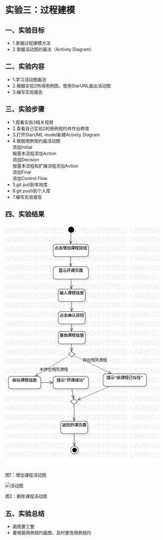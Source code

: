 # 实验三：过程建模

## 一、实验目标  
- 1.掌握过程建模方法  
- 2.掌握活动图的画法（Activity Diagram）  

## 二、实验内容  
- 1.学习活动图画法  
- 2.根据实验2所得用例图，使用StarUNL画出活动图    
- 3.编写实验报告   

## 三、实验步骤  
- 1.观看实验3相关视频  
- 2.查看自己实验2的用例规约并作出修改  
- 3.打开StarUML model新建Activity Diagram  
- 4.根据用例规约画活动图  
    添加Initial  
    按基本流程添加Action  
    添加Decision  
    按基本流程和扩展流程添加Action  
    添加Final  
    添加Control Flow    
- 5.git pull到本地库  
- 6.git push到个人库  
- 7.编写实验报告  

## 四、实验结果  

![活动图](./lab3_ActivityDiagram1.jpg)

图1：增加课程活动图  

![活动图](./lab3_ActivityDoagram2.jpg)   

图2：删除课程活动图  

## 五、实验总结
- 画图要工整  
- 要根据用例规约画图，及时更改用例规约  
